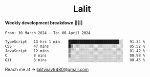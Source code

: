 <h1 align="center">Lalit</h1>

#### Weekly development breakdown 👨🏻‍💻
<!--START_SECTION:waka-->

```txt
From: 30 March 2024 - To: 06 April 2024

TypeScript   13 hrs 1 min    ███████████████████████░░   91.34 %
CSS          47 mins         █▒░░░░░░░░░░░░░░░░░░░░░░░   05.52 %
JavaScript   12 mins         ▒░░░░░░░░░░░░░░░░░░░░░░░░   01.42 %
C            8 mins          ▒░░░░░░░░░░░░░░░░░░░░░░░░   00.98 %
Git          3 mins          ░░░░░░░░░░░░░░░░░░░░░░░░░   00.45 %
```

<!--END_SECTION:waka-->

Reach me at → lalitvijay9480@gmail.com
